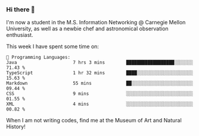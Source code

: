 ### Hi there 👋

I'm now a student in the M.S. Information Networking @ Carnegie Mellon University, as well as a newbie chef and astronomical observation enthusiast. 



<!--START_SECTION:waka-->
This week I have spent some time on: 

```text
💬 Programming Languages: 
Java                     7 hrs 3 mins        ██████████████████░░░░░░░   71.43 % 
TypeScript               1 hr 32 mins        ████░░░░░░░░░░░░░░░░░░░░░   15.63 % 
Markdown                 55 mins             ██░░░░░░░░░░░░░░░░░░░░░░░   09.44 % 
CSS                      9 mins              ░░░░░░░░░░░░░░░░░░░░░░░░░   01.55 % 
XML                      4 mins              ░░░░░░░░░░░░░░░░░░░░░░░░░   00.82 % 
```


<!--END_SECTION:waka-->

When I am not writing codes, find me at the Museum of Art and Natural History!
